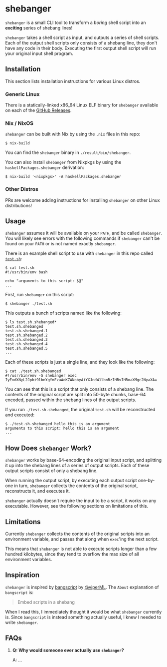 # shebanger

`shebanger` is a small CLI tool to transform a _boring_ shell script into an
**exciting** series of shebang lines!

`shebanger` takes a shell script as input, and outputs a series of shell
scripts. Each of the output shell scripts only consists of a shebang line, they
don't have any code in their body.  Executing the first output shell script will
run your original input shell program.

## Installation

This section lists installation instructions for various Linux distros.

### Generic Linux

There is a statically-linked x86\_64 Linux ELF binary for `shebanger` available on each of
the [GitHub Releases](https://github.com/cdepillabout/shebanger/releases).

### Nix / NixOS

`shebanger` can be built with Nix by using the `.nix` files in this repo:

```console
$ nix-build
```

You can find the `shebanger` binary in `./result/bin/shebanger`.

You can also install `shebanger` from Nixpkgs by using the `haskellPackages.shebanger`
derivation:

```console
$ nix-build '<nixpkgs>' -A haskellPackages.shebanger
```

### Other Distros

PRs are welcome adding instructions for installing `shebanger` on other Linux
distributions!

## Usage

`shebanger` assumes it will be available on your `PATH`, and be called
`shebanger`.  You will likely see errors with the following commands if
`shebanger` can't be found on your `PATH` or is not named exactly `shebanger`.

There is an example shell script to use with `shebanger` in this repo called
[`test.sh`](./test.sh):

```console
$ cat test.sh
#!/usr/bin/env bash

echo "arguments to this script: $@"
...
```

First, run `shebanger` on this script:

```console
$ shebanger ./test.sh
```

This outputs a bunch of scripts named like the following:

```console
$ ls test.sh.shebanged*
test.sh.shebanged
test.sh.shebanged.1
test.sh.shebanged.2
test.sh.shebanged.3
test.sh.shebanged.4
test.sh.shebanged.5
...
```

Each of these scripts is just a single line, and they look like the following:

```console
$ cat ./test.sh.shebanged
#!/usr/bin/env -S shebanger exec IyEvdXNyL2Jpbi9lbnYgYmFzaAoKZWNobyAiYXJndW1lbnRzIHRvIHRoaXMgc2NyaXA=
```

You can see that this is a script that only consists of a shebang line.  The
contents of the original script are split into 50-byte chunks, base-64 encoded,
passed within the shebang lines of the output scripts.

If you run `./test.sh.shebanged`, the original `test.sh` will be reconstructed
and executed:

```console
$ ./test.sh.shebanged hello this is an argument
arguments to this script: hello this is an argument
...
```

## How Does `shebanger` Work?

`shebanger` works by base-64-encoding the original input script, and splitting
it up into the shebang lines of a series of output scripts.  Each of these
output scripts consist of only a shebang line.

When running the output script, by executing each output script one-by-one in
turn, `shebanger` collects the contents of the original script, reconstructs
it, and executes it.

`shebanger` actually doesn't require the input to be a script, it works on any
executable.  However, see the following sections on limitations of this.

## Limitations

Currently `shebanger` collects the contents of the original scripts into an
environment variable, and passes that along when `exec`'ing the next script.

This means that `shebanger` is not able to execute scripts longer than a few
hundred kilobytes, since they tend to overflow the max size of all environment
variables.

## Inspiration

`shebanger` is inspired by [bangscript](https://github.com/viperML/bangscript)
by [@viperML](https://github.com/viperML).  The `About` explanation of `bangscript` is:

> Embed scripts in a shebang

When I read this, I immediately thought it would be what `shebanger` currently
is.  Since `bangscript` is instead something actually useful, I knew I needed to write
`shebanger`.

## FAQs

1.  **Q: Why would someone ever actually use `shebanger`?**

    A: ...
